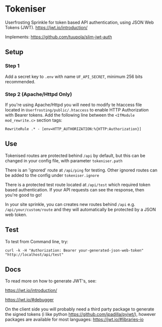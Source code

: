 # Tokeniser
Userfrosting Sprinkle for token based API authentication, using JSON Web Tokens (JWT).
https://jwt.io/introduction/

Implements: https://github.com/tuupola/slim-jwt-auth

## Setup

### Step 1
Add a secret key to `.env` with name `UF_API_SECRET`, minimum 256 bits recommended.

### Step 2 (Apache/Httpd Only)
If you're using Apache/Httpd you will need to modify te htaccess file located in `Userfrosting/public/.htaccess` to enable HTTP Authorization with Bearer tokens. Add the following line between the `<IfModule mod_rewrite.c>` section tags:

```RewriteRule .* - [env=HTTP_AUTHORIZATION:%{HTTP:Authorization}]```

## Use

Tokenised routes are protected behind `/api` by default, but this can be changed in your config file, with parameter `tokeniser.path`

There is an 'ignored' route at `/api/ping` for testing. Other ignored routes can be added to the config under `tokeniser.ignore`

There is a protected test route located at `/api/test` which required token based authentication. If your API requests can see the response, then you're good to go!

In your site sprinkle, you can creates new routes behind `/api` e.g. `/api/your/custom/route` and they will automatically be protected by a JSON web token.

## Test 

To test from Command line, try:

`curl -k -H "Authorization: Bearer your-generated-json-web-token" "http://localhost/api/test"`

## Docs
To read more on how to generate JWT's, see:

https://jwt.io/introduction/

https://jwt.io/#debugger

On the client side you will probably need a third party package to generate the signed tokens (i like python https://github.com/jpadilla/pyjwt/), however packages are available for most languages: 
https://jwt.io/#libraries-io
